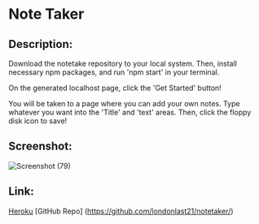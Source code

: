 # Note Taker 

## Description:
Download the notetake repository to your local system.  Then, install necessary npm packages, and run 'npm start' in your terminal.

On the generated localhost page, click the 'Get Started' button!

You will be taken to a page where you can add your own notes.  Type whatever you want into the 'Title' and 'text' areas.  Then, click the floppy disk icon to save!

## Screenshot:
![Screenshot (79)](https://user-images.githubusercontent.com/65084173/89735455-36bb1a00-da28-11ea-9611-e5649c9eb964.png)


## Link:
[Heroku](https://aqueous-dusk-71883.herokuapp.com/)
[GitHub Repo] (https://github.com/londonlast21/notetaker/)

